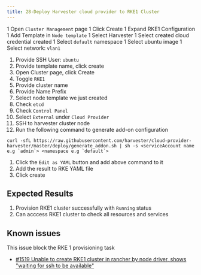 ```yaml
---
title: 28-Deploy Harvester cloud provider to RKE1 Cluster	
---
```

1 Open `Cluster Management` page
1 Click Create 
1 Expand RKE1 Configuration
1 Add Template in `Node template`
1 Select Harvester
1 Select created cloud credential created
1 Select `default` namespace
1 Select ubuntu image 
1 Select network: `vlan1`
1. Provide SSH User: `ubuntu`
1. Provide template name, click create
1. Open Cluster page, click Create
1. Toggle `RKE1`
1. Provide cluster name
1. Provide Name Prefix
1. Select node template we just created
1. Check `etcd`
1. Check `Control Panel`
1. Select `External` under `Cloud Provider`
1. SSH to harvester cluster node 
1. Run the following command to generate add-on configuration 
```
curl -sfL https://raw.githubusercontent.com/harvester/cloud-provider-harvester/master/deploy/generate_addon.sh | sh -s <serviceAccount name e.g `admin`> <namespace e.g `default`>
```
1. Click the ```Edit as YAML``` button and add above command to it
1. Add the result to RKE YAML file 
1. Click create

## Expected Results
1. Provision RKE1 cluster successfully with `Running` status
1. Can acccess RKE1 cluster to check all resources and services

## Known issues
This issue block the RKE 1 provisioning task
- [#1519 Unable to create RKE1 cluster in rancher by node driver, shows "waiting for ssh to be available"](https://github.com/harvester/harvester/issues/1519) 